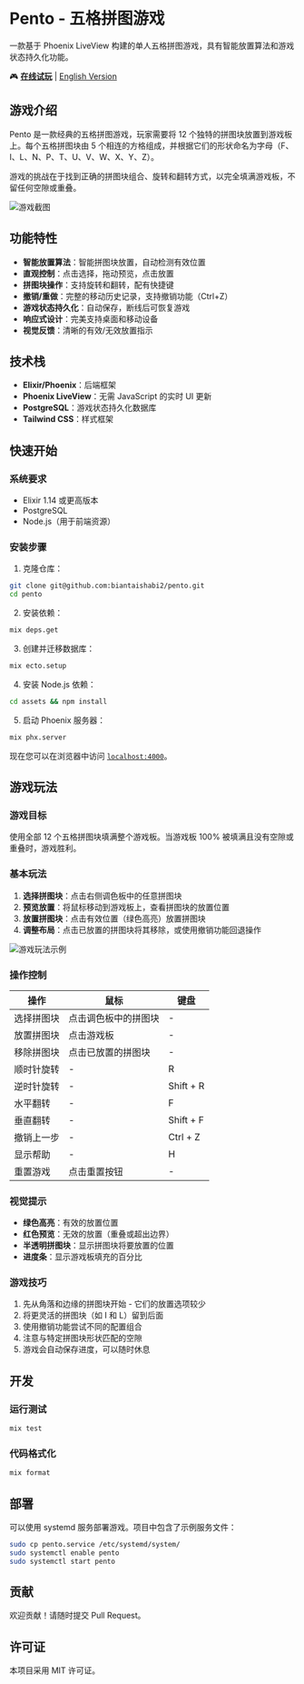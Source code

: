 # Pento - 五格拼图游戏

一款基于 Phoenix LiveView 构建的单人五格拼图游戏，具有智能放置算法和游戏状态持久化功能。

🎮 **[在线试玩](https://pento.biantaishabi.org/)** | [English Version](README.md)

## 游戏介绍

Pento 是一款经典的五格拼图游戏，玩家需要将 12 个独特的拼图块放置到游戏板上。每个五格拼图块由 5 个相连的方格组成，并根据它们的形状命名为字母（F、I、L、N、P、T、U、V、W、X、Y、Z）。

游戏的挑战在于找到正确的拼图块组合、旋转和翻转方式，以完全填满游戏板，不留任何空隙或重叠。

![游戏截图](screenshots/Screenshot_20250618_233550.jpg)

## 功能特性

- **智能放置算法**：智能拼图块放置，自动检测有效位置
- **直观控制**：点击选择，拖动预览，点击放置
- **拼图块操作**：支持旋转和翻转，配有快捷键
- **撤销/重做**：完整的移动历史记录，支持撤销功能（Ctrl+Z）
- **游戏状态持久化**：自动保存，断线后可恢复游戏
- **响应式设计**：完美支持桌面和移动设备
- **视觉反馈**：清晰的有效/无效放置指示

## 技术栈

- **Elixir/Phoenix**：后端框架
- **Phoenix LiveView**：无需 JavaScript 的实时 UI 更新
- **PostgreSQL**：游戏状态持久化数据库
- **Tailwind CSS**：样式框架

## 快速开始

### 系统要求

- Elixir 1.14 或更高版本
- PostgreSQL
- Node.js（用于前端资源）

### 安装步骤

1. 克隆仓库：
```bash
git clone git@github.com:biantaishabi2/pento.git
cd pento
```

2. 安装依赖：
```bash
mix deps.get
```

3. 创建并迁移数据库：
```bash
mix ecto.setup
```

4. 安装 Node.js 依赖：
```bash
cd assets && npm install
```

5. 启动 Phoenix 服务器：
```bash
mix phx.server
```

现在您可以在浏览器中访问 [`localhost:4000`](http://localhost:4000)。

## 游戏玩法

### 游戏目标
使用全部 12 个五格拼图块填满整个游戏板。当游戏板 100% 被填满且没有空隙或重叠时，游戏胜利。

### 基本玩法
1. **选择拼图块**：点击右侧调色板中的任意拼图块
2. **预览放置**：将鼠标移动到游戏板上，查看拼图块的放置位置
3. **放置拼图块**：点击有效位置（绿色高亮）放置拼图块
4. **调整布局**：点击已放置的拼图块将其移除，或使用撤销功能回退操作

![游戏玩法示例](screenshots/IMG_20250618_233210.jpg)

### 操作控制
| 操作 | 鼠标 | 键盘 |
|------|------|------|
| 选择拼图块 | 点击调色板中的拼图块 | - |
| 放置拼图块 | 点击游戏板 | - |
| 移除拼图块 | 点击已放置的拼图块 | - |
| 顺时针旋转 | - | R |
| 逆时针旋转 | - | Shift + R |
| 水平翻转 | - | F |
| 垂直翻转 | - | Shift + F |
| 撤销上一步 | - | Ctrl + Z |
| 显示帮助 | - | H |
| 重置游戏 | 点击重置按钮 | - |

### 视觉提示
- **绿色高亮**：有效的放置位置
- **红色预览**：无效的放置（重叠或超出边界）
- **半透明拼图块**：显示拼图块将要放置的位置
- **进度条**：显示游戏板填充的百分比

### 游戏技巧
1. 先从角落和边缘的拼图块开始 - 它们的放置选项较少
2. 将更灵活的拼图块（如 I 和 L）留到后面
3. 使用撤销功能尝试不同的配置组合
4. 注意与特定拼图块形状匹配的空隙
5. 游戏会自动保存进度，可以随时休息


## 开发

### 运行测试

```bash
mix test
```

### 代码格式化

```bash
mix format
```

## 部署

可以使用 systemd 服务部署游戏。项目中包含了示例服务文件：

```bash
sudo cp pento.service /etc/systemd/system/
sudo systemctl enable pento
sudo systemctl start pento
```

## 贡献

欢迎贡献！请随时提交 Pull Request。

## 许可证

本项目采用 MIT 许可证。